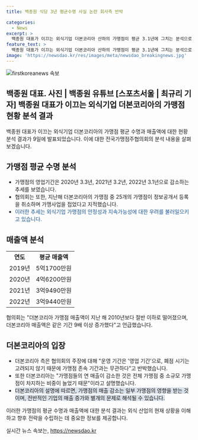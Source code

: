 ```yaml
---
title: 백종원 식당 3년 평균수명 사실 논란 회사측 반박

categories:
  - News
excerpt: >
  백종원 대표가 이끄는 외식기업 더본코리아 산하의 가맹점이 평균 3.1년에 그치는 분석으로 더본코리아가 가맹점 2008년 이후 50개 중 25개를 폐쇄한 것으로 나타났다. 가맹점 매출액도 감소 추세를 보이고 있지만, 더본코리아는 이에 대해 강력히 반박하며 측은 영업 기간과 폐점 시기의 구분을 통해 비판을 받고 있다. 또한, 지난해의 매출 증가는 유통 및 호텔 사업의 추가로 인한 것이라 주장했다.
feature_text: >
  백종원 대표가 이끄는 외식기업 더본코리아 산하의 가맹점이 평균 3.1년에 그치는 분석으로 더본코리아가 가맹점 2008년 이후 50개 중 25개를 폐쇄한 것으로 나타났다. 가맹점 매출액도 감소 추세를 보이고 있지만, 더본코리아는 이에 대해 강력히 반박하며 측은 영업 기간과 폐점 시기의 구분을 통해 비판을 받고 있다. 또한, 지난해의 매출 증가는 유통 및 호텔 사업의 추가로 인한 것이라 주장했다.
image: 'https://newsdao.kr/res/images/meta/newsdao_breakingnews.jpg'
---
```


<p><img src="https://newsdao.kr/res/images/meta/newsdao_breakingnews.jpg" alt="firstkoreanews 속보" /></p>

<h2>백종원 대표. 사진 | 백종원 유튜브 [스포츠서울 | 최규리 기자] 백종원 대표가 이끄는 외식기업 더본코리아의 가맹점 현황 분석 결과</h2>

<p data-ke-size="size16">백종원 대표가 이끄는 외식기업 더본코리아의 가맹점 평균 수명과 매출액에 대한 현황 분석 결과가 9일에 발표되었습니다. 이에 대한 전국가맹점주협의회의 분석 내용을 살펴보겠습니다.</p>

<h2 data-ke-size="size26">가맹점 평균 수명 분석</h2>

<ul>
    <li>가맹점의 영업기간은 2020년 3.3년, 2021년 3.2년, 2022년 3.1년으로 감소하는 추세를 보였습니다.</li>
    <li>협의회는 또한, 지난해 더본코리아의 가맹점 중 25개의 가맹점이 정보공개서 등록을 취소하며 가맹사업을 접었다고 지적했습니다.</li>
    <li><span style="color: #1a5490;">이러한 추세는 외식기업 가맹점의 안정성과 지속가능성에 대한 우려를 불러일으키고 있습니다.</span></li>
</ul>

<h2 data-ke-size="size26">매출액 분석</h2>

<table>
    <tr>
        <td style="text-align: center; height: 17px;"><b>연도</b></td>
        <td style="text-align: center; height: 17px;"><b>평균 매출액</b></td>
    </tr>
    <tr>
        <td style="text-align: center; height: 17px;">2019년</td>
        <td style="text-align: center; height: 17px;">5억1700만원</td>
    </tr>
    <tr>
        <td style="text-align: center; height: 17px;">2020년</td>
        <td style="text-align: center; height: 17px;">4억6200만원</td>
    </tr>
    <tr>
        <td style="text-align: center; height: 17px;">2021년</td>
        <td style="text-align: center; height: 17px;">3억9490만원</td>
    </tr>
    <tr>
        <td style="text-align: center; height: 17px;">2022년</td>
        <td style="text-align: center; height: 17px;">3억9440만원</td>
    </tr>
</table>

<p data-ke-size="size16">협의회는 "더본코리아 가맹점 매출액이 지난 해 2010년보다 절반 이하로 떨어졌으며, 더본코리아 매출액은 같은 기간 9배 이상 증가했다"고 언급했습니다.</p>

<h2 data-ke-size="size26">더본코리아의 입장</h2>

<ul>
    <li>더본코리아 측은 협의회의 주장에 대해 "운영 기간은 '영업 기간'으로, 폐점 시기는 고려되지 않기 때문에 가맹점 존속 기간과는 무관하다"고 반박했습니다.</li>
    <li>또한 더본코리아는 "가맹점들의 연 매출이 감소한 것은 전체 가맹점 중 소규모 가맹점이 차지하는 비중이 늘었기 때문"이라고 설명했습니다.</li>
    <li><span style="background-color: #21538527;">더본코리아의 설명에 따르면, 가맹점의 매출 감소는 일부 가맹점의 영향을 받는 것이며, 전반적인 기업의 매출 증가와 별개의 문제로 해석될 수 있습니다.</span></li>
</ul>

<p data-ke-size="size16">이러한 가맹점의 평균 수명과 매출액에 대한 분석 결과는 외식 산업의 현재 상황을 이해하고 향후 전략을 수립하는 데 중요한 정보를 제공합니다.</p>
실시간 뉴스 속보는, <a href="https://newsdao.kr" rel="dofollow">https://newsdao.kr</a>


